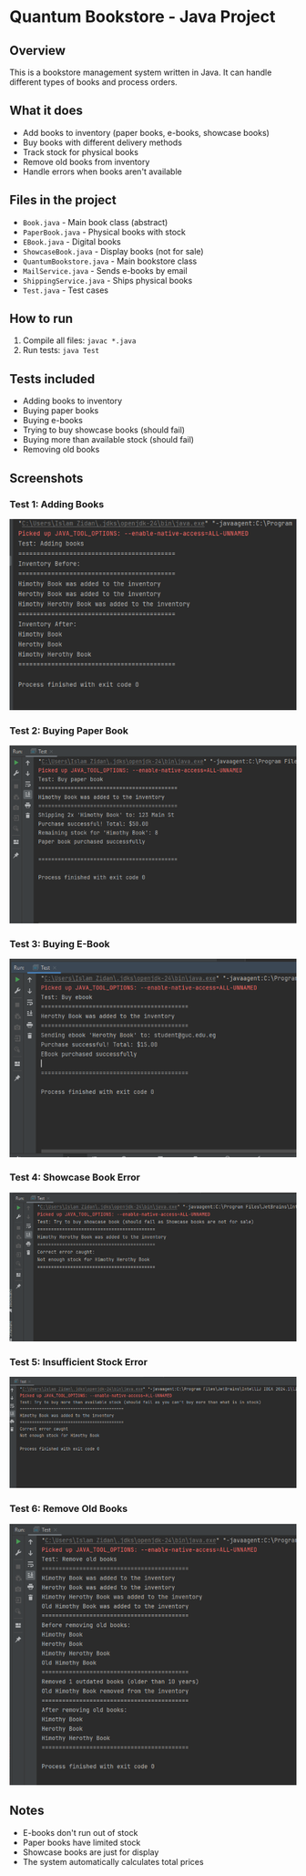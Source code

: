 # Quantum Bookstore - Java Project

## Overview
This is a bookstore management system written in Java. It can handle different types of books and process orders.

## What it does
- Add books to inventory (paper books, e-books, showcase books)
- Buy books with different delivery methods
- Track stock for physical books
- Remove old books from inventory
- Handle errors when books aren't available

## Files in the project
- `Book.java` - Main book class (abstract)
- `PaperBook.java` - Physical books with stock
- `EBook.java` - Digital books
- `ShowcaseBook.java` - Display books (not for sale)
- `QuantumBookstore.java` - Main bookstore class
- `MailService.java` - Sends e-books by email
- `ShippingService.java` - Ships physical books
- `Test.java` - Test cases

## How to run
1. Compile all files: `javac *.java`
2. Run tests: `java Test`

## Tests included
- Adding books to inventory
- Buying paper books
- Buying e-books
- Trying to buy showcase books (should fail)
- Buying more than available stock (should fail)
- Removing old books

## Screenshots

### Test 1: Adding Books
![Adding books test](src/screenshots/addbooks.png)

### Test 2: Buying Paper Book
![Buying paper book test](src/screenshots/buyPaperBook.png)

### Test 3: Buying E-Book
![Buying e-book test](src/screenshots/buyebook.png)

### Test 4: Showcase Book Error
![Showcase book error test](src/screenshots/showcasebook.png)

### Test 5: Insufficient Stock Error
![Insufficient stock test](src/screenshots/insuffecientStock.png)

### Test 6: Remove Old Books
![Remove old books test](src/screenshots/removeOldBook.png)

## Notes
- E-books don't run out of stock
- Paper books have limited stock
- Showcase books are just for display
- The system automatically calculates total prices